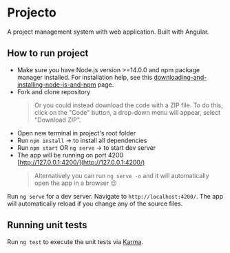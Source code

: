 # Projecto

A project management system with web application. Built with Angular.

## How to run project

- Make sure you have Node.js version >=14.0.0 and npm package manager installed. For installation help, see this [downloading-and-installing-node-js-and-npm](https://docs.npmjs.com/downloading-and-installing-node-js-and-npm) page.
- Fork and clone repository
  > Or you could instead download the code with a ZIP file. To do this, click on the "Code" button, a drop-down menu will appear, select "Download ZIP".
- Open new terminal in project's root folder
- Run `npm install` -> to install all dependencies
- Run `npm start` OR `ng serve` -> to start dev server
- The app will be running on port 4200  
   [http://127.0.0.1:4200/](http://127.0.0.1:4200/)
  > Alternatively you can run `ng serve -o` and it will automatically open the app in a browser 😉

Run `ng serve` for a dev server. Navigate to `http://localhost:4200/`. The app will automatically reload if you change any of the source files.

## Running unit tests

Run `ng test` to execute the unit tests via [Karma](https://karma-runner.github.io).
